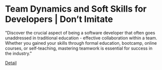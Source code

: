 # Team Dynamics and Soft Skills for Developers | Don’t Imitate

"Discover the crucial aspect of being a software developer that often goes unaddressed in traditional education - effective collaboration within a team. Whether you gained your skills through formal education, bootcamp, online courses, or self-teaching, mastering teamwork is essential for success in the industry." 

[Detail](https://eduitfree.com/courses/team-dynamics-and-soft-skills-for-developers-don-t-imitate)